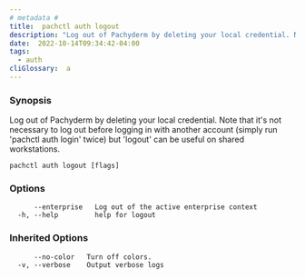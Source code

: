 ```yaml
---
# metadata # 
title:  pachctl auth logout
description: "Log out of Pachyderm by deleting your local credential. Note that it's not necessary to log out before logging in with another account (simply run 'pachctl auth login' twice) but 'logout' can be useful on shared workstations."
date:  2022-10-14T09:34:42-04:00
tags:
  - auth
cliGlossary:  a
---
```


### Synopsis

Log out of Pachyderm by deleting your local credential. Note that it's not necessary to log out before logging in with another account (simply run 'pachctl auth login' twice) but 'logout' can be useful on shared workstations.

```
pachctl auth logout [flags]
```

### Options

```
      --enterprise   Log out of the active enterprise context
  -h, --help         help for logout
```

### Inherited Options

```
      --no-color   Turn off colors.
  -v, --verbose    Output verbose logs
```

